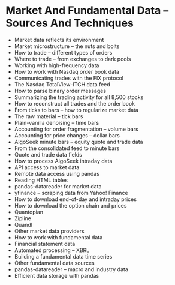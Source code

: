 # Market And Fundamental Data – Sources And Techniques
- Market data reflects its environment
- Market microstructure – the nuts and bolts
- How to trade – different types of orders
- Where to trade – from exchanges to dark pools
- Working with high-frequency data
- How to work with Nasdaq order book data
- Communicating trades with the FIX protocol
- The Nasdaq TotalView-ITCH data feed
- How to parse binary order messages
- Summarizing the trading activity for all 8,500 stocks
- How to reconstruct all trades and the order book
- From ticks to bars – how to regularize market data
- The raw material – tick bars
- Plain-vanilla denoising – time bars
- Accounting for order fragmentation – volume bars
- Accounting for price changes – dollar bars
- AlgoSeek minute bars – equity quote and trade data
- From the consolidated feed to minute bars
- Quote and trade data fields
- How to process AlgoSeek intraday data
- API access to market data
- Remote data access using pandas
- Reading HTML tables
- pandas-datareader for market data
- yfinance – scraping data from Yahoo! Finance
- How to download end-of-day and intraday prices
- How to download the option chain and prices
- Quantopian
- Zipline
- Quandl
- Other market data providers
- How to work with fundamental data
- Financial statement data
- Automated processing – XBRL
- Building a fundamental data time series
- Other fundamental data sources
- pandas-datareader – macro and industry data
- Efficient data storage with pandas
